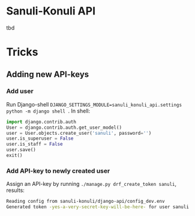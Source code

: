 # Sanuli-Konuli API
tbd

# Tricks

## Adding new API-keys

### Add user
Run Django-shell `DJANGO_SETTINGS_MODULE=sanuli_konuli_api.settings python -m django shell
`. In shell:

```python
import django.contrib.auth
User = django.contrib.auth.get_user_model()
user = User.objects.create_user('sanuli', password='')
user.is_superuser = False
user.is_staff = False
user.save()
exit()
```

### Add API-key to newly created user

Assign an API-key by running `./manage.py drf_create_token sanuli`,
results:
```bash
Reading config from sanuli-konuli/django-api/config_dev.env
Generated token -yes-a-very-secret-key-will-be-here- for user sanuli
```